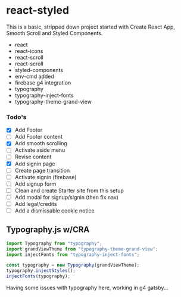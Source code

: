 # react-styled

This is a basic, stripped down project started with Create React App, Smooth Scroll and Styled Components.

- react
- react-icons
- react-scroll
- react-scroll
- styled-components
- env-cmd added
- firebase g4 integration
- typography
- typography-inject-fonts
- typography-theme-grand-view

### Todo's

- [x] Add Footer
- [ ] Add Footer content
- [x] Add smooth scrolling
- [ ] Activate aside menu
- [ ] Revise content
- [x] Add signin page
- [ ] Create page transition
- [ ] Activate signin (firebase)
- [ ] Add signup form
- [ ] Clean and create Starter site from this setup
- [ ] Add modal for signup/signin (then fix nav)
- [ ] Add legal/credits
- [ ] Add a dismissable cookie notice

## Typography.js w/CRA

```js
import Typography from "typography";
import grandViewTheme from "typography-theme-grand-view";
import injectFonts from "typography-inject-fonts";

const typography = new Typography(grandViewTheme);
typography.injectStyles();
injectFonts(typography);
```

Having some issues with typography here, working in g4 gatsby...

